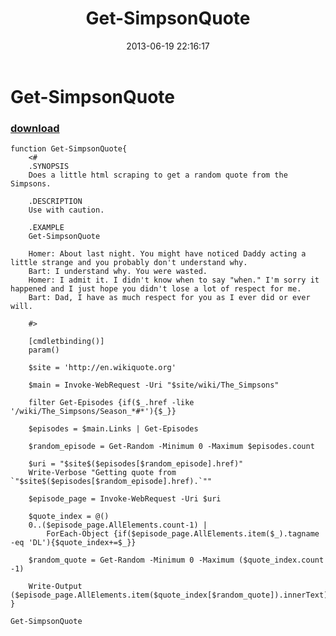 ﻿---
pid:            4210
parent:         0
children:       
poster:         Yours truly
title:          Get-SimpsonQuote
date:           2013-06-19 22:16:17
description:    
format:         posh
---

# Get-SimpsonQuote

### [download](4210.ps1)  



```posh
function Get-SimpsonQuote{
    <#
    .SYNOPSIS
    Does a little html scraping to get a random quote from the Simpsons.

    .DESCRIPTION
    Use with caution. 

    .EXAMPLE
    Get-SimpsonQuote

    Homer: About last night. You might have noticed Daddy acting a little strange and you probably don't understand why.
    Bart: I understand why. You were wasted.
    Homer: I admit it. I didn't know when to say "when." I'm sorry it happened and I just hope you didn't lose a lot of respect for me.
    Bart: Dad, I have as much respect for you as I ever did or ever will.

    #>

    [cmdletbinding()]
    param()

    $site = 'http://en.wikiquote.org'
    
    $main = Invoke-WebRequest -Uri "$site/wiki/The_Simpsons"
    
    filter Get-Episodes {if($_.href -like '/wiki/The_Simpsons/Season_*#*'){$_}}
    
    $episodes = $main.Links | Get-Episodes

    $random_episode = Get-Random -Minimum 0 -Maximum $episodes.count

    $uri = "$site$($episodes[$random_episode].href)"
    Write-Verbose "Getting quote from `"$site$($episodes[$random_episode].href).`""    

    $episode_page = Invoke-WebRequest -Uri $uri

    $quote_index = @()
    0..($episode_page.AllElements.count-1) | 
        ForEach-Object {if($episode_page.AllElements.item($_).tagname -eq 'DL'){$quote_index+=$_}}

    $random_quote = Get-Random -Minimum 0 -Maximum ($quote_index.count -1)

    Write-Output ($episode_page.AllElements.item($quote_index[$random_quote]).innerText)
}

Get-SimpsonQuote
```
